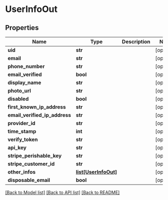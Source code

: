 # UserInfoOut

## Properties
Name | Type | Description | Notes
------------ | ------------- | ------------- | -------------
**uid** | **str** |  | [optional] 
**email** | **str** |  | [optional] 
**phone_number** | **str** |  | [optional] 
**email_verified** | **bool** |  | [optional] 
**display_name** | **str** |  | [optional] 
**photo_url** | **str** |  | [optional] 
**disabled** | **bool** |  | [optional] 
**first_known_ip_address** | **str** |  | [optional] 
**email_verified_ip_address** | **str** |  | [optional] 
**provider_id** | **str** |  | [optional] 
**time_stamp** | **int** |  | [optional] 
**verify_token** | **str** |  | [optional] 
**api_key** | **str** |  | [optional] 
**stripe_perishable_key** | **str** |  | [optional] 
**stripe_customer_id** | **str** |  | [optional] 
**other_infos** | [**list[UserInfoOut]**](UserInfoOut.md) |  | [optional] 
**disposable_email** | **bool** |  | [optional] 

[[Back to Model list]](../README.md#documentation-for-models) [[Back to API list]](../README.md#documentation-for-api-endpoints) [[Back to README]](../README.md)


